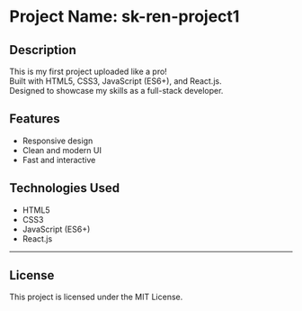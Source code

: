 # Project Name: sk-ren-project1

## Description
This is my first project uploaded like a pro!  
Built with HTML5, CSS3, JavaScript (ES6+), and React.js.  
Designed to showcase my skills as a full-stack developer.

## Features
- Responsive design  
- Clean and modern UI  
- Fast and interactive  

## Technologies Used
- HTML5  
- CSS3  
- JavaScript (ES6+)  
- React.js  


---

## License
This project is licensed under the MIT License.


